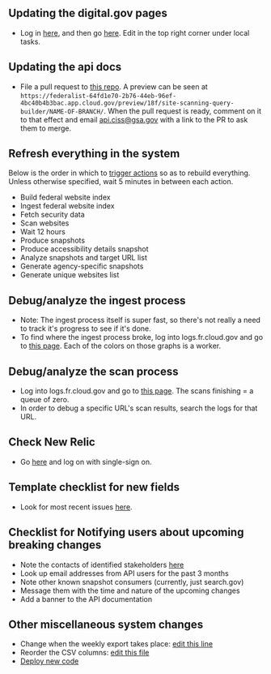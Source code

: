 
## Updating the digital.gov pages

* Log in [here](https://cms.digital.gov/user/login), and then go [here](https://cms.digital.gov/guides/site-scanning/technical-details#content-start).  Edit in the top right corner under local tasks.  

## Updating the api docs

* File a pull request to [this repo](https://github.com/GSA/open-gsa-redesign/blob/master/_apidocs/site-scanning-api.md).  A preview can be seen at `https://federalist-64fd1e70-2b76-44eb-96ef-4bc40b4b3bac.app.cloud.gov/preview/18f/site-scanning-query-builder/NAME-OF-BRANCH/`.  When the pull request is ready, comment on it to that effect and email api.ciss@gsa.gov with a link to the PR to ask them to merge.

## Refresh everything in the system

Below is the order in which to [trigger actions](https://github.com/GSA/site-scanning-documentation/blob/main/pages/schedule.md) so as to rebuild everything.  Unless otherwise specified, wait 5 minutes in between each action.  

* Build federal website index
* Ingest federal website index
* Fetch security data
* Scan websites
* Wait 12 hours 
* Produce snapshots
* Produce accessibility details snapshot
* Analyze snapshots and target URL list
* Generate agency-specific snapshots
* Generate unique websites list


## Debug/analyze the ingest process
* Note: The ingest process itself is super fast, so there's not really a need to track it's progress to see if it's done.  
* To find where the ingest process broke, log into logs.fr.cloud.gov and go to [this page](https://logs.fr.cloud.gov/app/dashboards#/view/0a3c90f0-70ac-11ec-9ac9-d17def83cfd7?_g=(filters:!(),refreshInterval:(pause:!t,value:0),time:(from:'2022-06-28T00:29:00.000Z',to:'2022-06-29T00:29:30.000Z'))&_a=(description:'Experimenting%20with%20a%20dashboard%20for%20site%20scanner',filters:!(('$state':(store:appState),meta:(alias:!n,disabled:!f,index:'logs-app*',key:'@cf.app',negate:!f,params:(query:site-scanner-consumer),type:phrase),query:(match_phrase:('@cf.app':site-scanner-consumer)))),fullScreenMode:!f,options:(hidePanelTitles:!f,useMargins:!t),query:(language:kuery,query:''),timeRestore:!f,title:'Site%20Scanner%20Summary',viewMode:view)).  Each of the colors on those graphs is a worker. 

## Debug/analyze the scan process
* Log into logs.fr.cloud.gov and go to [this page](https://logs.fr.cloud.gov/app/dashboards#/view/0a3c90f0-70ac-11ec-9ac9-d17def83cfd7?_g=(filters:!(),refreshInterval:(pause:!t,value:0),time:(from:'2022-06-28T00:29:00.000Z',to:'2022-06-29T00:29:30.000Z'))&_a=(description:'Experimenting%20with%20a%20dashboard%20for%20site%20scanner',filters:!(('$state':(store:appState),meta:(alias:!n,disabled:!f,index:'logs-app*',key:'@cf.app',negate:!f,params:(query:site-scanner-consumer),type:phrase),query:(match_phrase:('@cf.app':site-scanner-consumer)))),fullScreenMode:!f,options:(hidePanelTitles:!f,useMargins:!t),query:(language:kuery,query:''),timeRestore:!f,title:'Site%20Scanner%20Summary',viewMode:view)). The scans finishing = a queue of zero.  
* In order to debug a specific URL's scan results, search the logs for that URL.

## Check New Relic
- Go [here](https://one.newrelic.com/synthetics/monitor-overview/MjQ4NDc2N3xTWU5USHxNT05JVE9SfGViOTBjODUzLTFiYjktNDc5Yy04ZTEzLTk0YmM3NTUxMzFmOA?account=2484767&duration=1800000&state=a2c88aef-f325-027f-0460-5f92caba855e) and log on with single-sign on.  

## Template checklist for new fields
* Look for most recent issues [here](https://github.com/search?q=repo%3AGSA%2Fsite-scanning+checklist+for+new+fields&type=issues).

## Checklist for Notifying users about upcoming breaking changes
-  Note the contacts of identified stakeholders [here](https://docs.google.com/spreadsheets/d/14fTk_ri-aVvJms-mxDcfvLEDKaESP2EIRxAKkqO0fCw/edit?gid=197836991#gid=197836991)
-  Look up email addresses from API users for the past 3 months
-  Note other known snapshot consumers (currently, just search.gov)
-  Message them with the time and nature of the upcoming changes
-  Add a banner to the API documentation

## Other miscellaneous system changes 
* Change when the weekly export takes place: [edit this line](https://github.com/GSA/site-scanning-engine/blob/5ae7b3a16d047c65796f5b73b69399f971aeb920/vars-prod.yml#L12)
* Reorder the CSV columns: [edit this file](https://github.com/GSA/site-scanning-engine/blob/main/libs/snapshot/src/snapshot.service.ts)
* [Deploy new code](https://github.com/GSA/site-scanning-engine/blob/main/docs/deployment.md)


